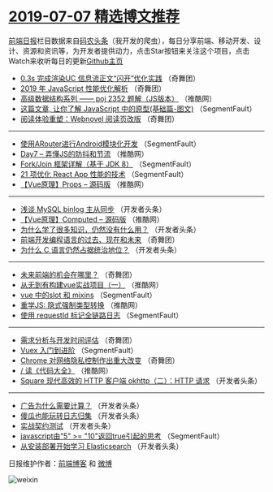 # [2019-07-07 精选博文推荐](https://toutiao.qdkfweb.cn/date/2019/07/07)

[前端日报](https://qdkfweb.cn/c/news)栏目数据来自[码农头条](https://toutiao.qdkfweb.cn/)（我开发的爬虫），每日分享前端、移动开发、设计、资源和资讯等，为开发者提供动力，点击Star按钮来关注这个项目，点击Watch来收听每日的更新[Github主页](https://github.com/kujian/frontendDaily)
* [0.3s 完成渲染UC 信息流正文“闪开”优化实践](https://toutiao.qdkfweb.cn/116844.html) （奇舞团）
* [2019 年 JavaScript 性能优化解析](https://toutiao.qdkfweb.cn/117625.html) （奇舞团）
* [高级数据结构系列 —— poj 2352 题解（JS版本）](https://toutiao.qdkfweb.cn/117615.html) （推酷网）
* [这篇文章, 让你了解 JavaScript 中的原型(基础篇-图文)](https://toutiao.qdkfweb.cn/117574.html) （SegmentFault）
* [阅读体验重塑：Webnovel 阅读页改版](https://toutiao.qdkfweb.cn/117626.html) （奇舞团）

***
* [使用ARouter进行Android模块化开发](https://toutiao.qdkfweb.cn/117580.html) （SegmentFault）
* [Day7 &#8211; 弄懂JS的防抖和节流](https://toutiao.qdkfweb.cn/117614.html) （推酷网）
* [Fork/Join 框架详解（基于 JDK 8）](https://toutiao.qdkfweb.cn/117581.html) （SegmentFault）
* [21 项优化 React App 性能的技术](https://toutiao.qdkfweb.cn/117572.html) （SegmentFault）
* [【Vue原理】Props &#8211; 源码版](https://toutiao.qdkfweb.cn/117617.html) （推酷网）

***
* [浅谈 MySQL binlog 主从同步](https://toutiao.qdkfweb.cn/117583.html) （开发者头条）
* [【Vue原理】Computed &#8211; 源码版](https://toutiao.qdkfweb.cn/117618.html) （推酷网）
* [为什么学了很多知识，仍然没有什么用？](https://toutiao.qdkfweb.cn/117585.html) （开发者头条）
* [前端开发编程语言的过去、现在和未来](https://toutiao.qdkfweb.cn/117621.html) （奇舞团）
* [为什么 C 语言仍然占据统治地位？](https://toutiao.qdkfweb.cn/117586.html) （开发者头条）

***
* [未来前端的机会在哪里？](https://toutiao.qdkfweb.cn/117623.html) （奇舞团）
* [从无到有构建vue实战项目（一）](https://toutiao.qdkfweb.cn/117608.html) （推酷网）
* [vue 中的slot 和 mixins](https://toutiao.qdkfweb.cn/117577.html) （SegmentFault）
* [重学JS: 隐式强制类型转换](https://toutiao.qdkfweb.cn/117610.html) （推酷网）
* [使用 requestId 标记全链路日志](https://toutiao.qdkfweb.cn/117578.html) （SegmentFault）

***
* [需求分析与开发时间评估](https://toutiao.qdkfweb.cn/117627.html) （奇舞团）
* [Vuex 入门到进阶](https://toutiao.qdkfweb.cn/117579.html) （SegmentFault）
* [Chrome 对网络隐私控制作出重大改变](https://toutiao.qdkfweb.cn/117628.html) （奇舞团）
* [/ 读《代码大全》](https://toutiao.qdkfweb.cn/117612.html) （推酷网）
* [Square 现代高效的 HTTP 客户端 okhttp（二）：HTTP 请求](https://toutiao.qdkfweb.cn/117599.html) （开发者头条）

***
* [广告为什么需要计算？](https://toutiao.qdkfweb.cn/117600.html) （开发者头条）
* [傻瓜也能玩转日志归集](https://toutiao.qdkfweb.cn/117582.html) （开发者头条）
* [实战契约测试](https://toutiao.qdkfweb.cn/117604.html) （开发者头条）
* [javascript由“5” &gt;= &quot;10&quot;返回true引起的思考](https://toutiao.qdkfweb.cn/117573.html) （SegmentFault）
* [从安装部署开始学习 Elasticsearch](https://toutiao.qdkfweb.cn/117605.html) （开发者头条）

日报维护作者：[前端博客](https://qdkfweb.cn/) 和 [微博](https://qdkfweb.cn/go/weibo)

![weixin](https://user-images.githubusercontent.com/3055447/38468989-651132ac-3b80-11e8-8e6b-15122322a9d7.png)